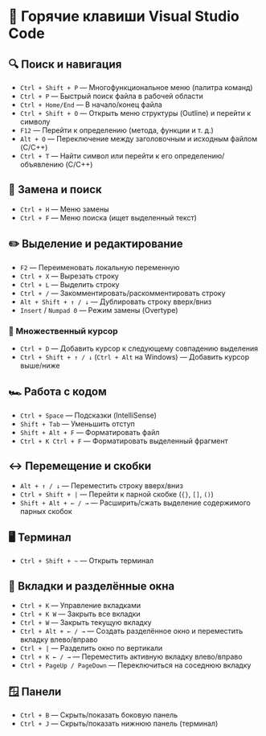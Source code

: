 # 🚀 Горячие клавиши Visual Studio Code  

## 🔍 Поиск и навигация  
- `Ctrl + Shift + P` — Многофункциональное меню (палитра команд)  
- `Ctrl + P` — Быстрый поиск файла в рабочей области
- `Ctrl + Home/End` — В начало/конец файла
- `Ctrl + Shift + O` — Открыть меню структуры (Outline) и перейти к символу  
- `F12` — Перейти к определению (метода, функции и т. д.)  
- `Alt + O` — Переключение между заголовочным и исходным файлом (C/C++)  
- `Ctrl + T` — Найти символ или перейти к его определению/объявлению (C/C++)

## 🔄 Замена и поиск  
- `Ctrl + H` — Меню замены  
- `Ctrl + F` — Меню поиска (ищет выделенный текст)  

## ✏️ Выделение и редактирование  
- `F2` — Переименовать локальную переменную
- `Ctrl + X` — Вырезать строку  
- `Ctrl + L` — Выделить строку
- `Ctrl + /` — Закомментировать/раскомментировать строку
- `Alt + Shift + ↑ / ↓` — Дублировать строку вверх/вниз
- `Insert` / `Numpad 0` — Режим замены (Overtype)

### 🔢 Множественный курсор  
- `Ctrl + D` — Добавить курсор к следующему совпадению выделения
- `Ctrl + Shift + ↑ / ↓` (`Ctrl + Alt` на Windows) — Добавить курсор выше/ниже

## 🏎 Работа с кодом  
- `Ctrl + Space` — Подсказки (IntelliSense)
- `Shift + Tab` — Уменьшить отступ
- `Shift + Alt + F` — Форматировать файл
- `Ctrl + K Ctrl + F` — Форматировать выделенный фрагмент

## ↔️ Перемещение и скобки  
- `Alt + ↑ / ↓` — Переместить строку вверх/вниз
- `Ctrl + Shift + |` — Перейти к парной скобке (`{}`, `[]`, `()`)
- `Shift + Alt + ← / →` — Расширить/сжать выделение содержимого парных скобок

## 🖥️ Терминал  
- `Ctrl + Shift + ~` — Открыть терминал

## 📂 Вкладки и разделённые окна  
- `Ctrl + K` — Управление вкладками
- `Ctrl + K W` — Закрыть все вкладки
- `Ctrl + W` — Закрыть текущую вкладку
- `Ctrl + Alt + ← / →` — Создать разделённое окно и переместить вкладку влево/вправо  
- `Ctrl + |` — Разделить окно по вертикали
- `Ctrl + K ← / →` — Переместить активную вкладку влево/вправо
- `Ctrl + PageUp / PageDown` — Переключиться на соседнюю вкладку

## 🪟 Панели  
- `Ctrl + B` — Скрыть/показать боковую панель  
- `Ctrl + J` — Скрыть/показать нижнюю панель (терминал)  

